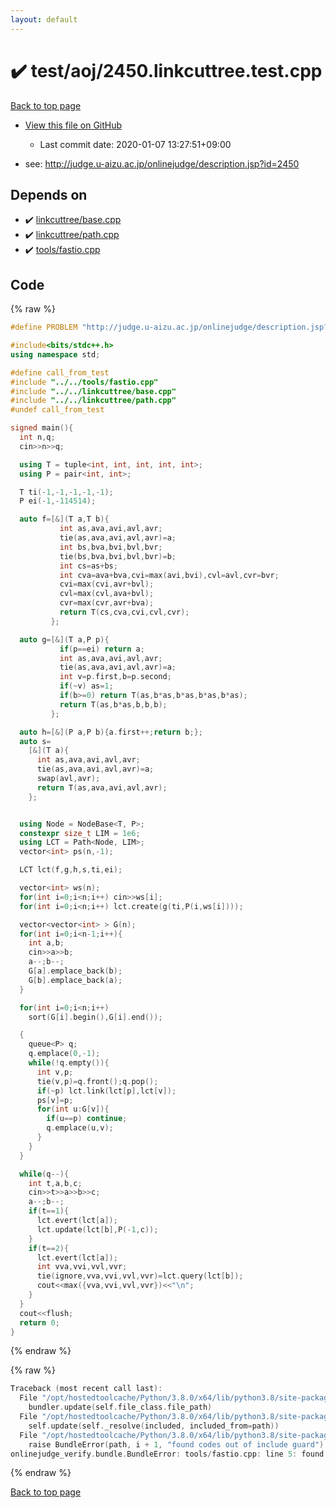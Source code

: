 ```yaml
---
layout: default
---
```


<!-- mathjax config similar to math.stackexchange -->
<script type="text/javascript" async
  src="https://cdnjs.cloudflare.com/ajax/libs/mathjax/2.7.5/MathJax.js?config=TeX-MML-AM_CHTML">
</script>
<script type="text/x-mathjax-config">
  MathJax.Hub.Config({
    TeX: { equationNumbers: { autoNumber: "AMS" }},
    tex2jax: {
      inlineMath: [ ['$','$'] ],
      processEscapes: true
    },
    "HTML-CSS": { matchFontHeight: false },
    displayAlign: "left",
    displayIndent: "2em"
  });
</script>

<script type="text/javascript" src="https://cdnjs.cloudflare.com/ajax/libs/jquery/3.4.1/jquery.min.js"></script>
<script src="https://cdn.jsdelivr.net/npm/jquery-balloon-js@1.1.2/jquery.balloon.min.js" integrity="sha256-ZEYs9VrgAeNuPvs15E39OsyOJaIkXEEt10fzxJ20+2I=" crossorigin="anonymous"></script>
<script type="text/javascript" src="../../../assets/js/copy-button.js"></script>
<link rel="stylesheet" href="../../../assets/css/copy-button.css" />


# :heavy_check_mark: test/aoj/2450.linkcuttree.test.cpp

<a href="../../../index.html">Back to top page</a>

* <a href="{{ site.github.repository_url }}/blob/master/test/aoj/2450.linkcuttree.test.cpp">View this file on GitHub</a>
    - Last commit date: 2020-01-07 13:27:51+09:00


* see: <a href="http://judge.u-aizu.ac.jp/onlinejudge/description.jsp?id=2450">http://judge.u-aizu.ac.jp/onlinejudge/description.jsp?id=2450</a>


## Depends on

* :heavy_check_mark: <a href="../../../library/linkcuttree/base.cpp.html">linkcuttree/base.cpp</a>
* :heavy_check_mark: <a href="../../../library/linkcuttree/path.cpp.html">linkcuttree/path.cpp</a>
* :heavy_check_mark: <a href="../../../library/tools/fastio.cpp.html">tools/fastio.cpp</a>


## Code

<a id="unbundled"></a>
{% raw %}
```cpp
#define PROBLEM "http://judge.u-aizu.ac.jp/onlinejudge/description.jsp?id=2450"

#include<bits/stdc++.h>
using namespace std;

#define call_from_test
#include "../../tools/fastio.cpp"
#include "../../linkcuttree/base.cpp"
#include "../../linkcuttree/path.cpp"
#undef call_from_test

signed main(){
  int n,q;
  cin>>n>>q;

  using T = tuple<int, int, int, int, int>;
  using P = pair<int, int>;

  T ti(-1,-1,-1,-1,-1);
  P ei(-1,-114514);

  auto f=[&](T a,T b){
           int as,ava,avi,avl,avr;
           tie(as,ava,avi,avl,avr)=a;
           int bs,bva,bvi,bvl,bvr;
           tie(bs,bva,bvi,bvl,bvr)=b;
           int cs=as+bs;
           int cva=ava+bva,cvi=max(avi,bvi),cvl=avl,cvr=bvr;
           cvi=max(cvi,avr+bvl);
           cvl=max(cvl,ava+bvl);
           cvr=max(cvr,avr+bva);
           return T(cs,cva,cvi,cvl,cvr);
         };

  auto g=[&](T a,P p){
           if(p==ei) return a;
           int as,ava,avi,avl,avr;
           tie(as,ava,avi,avl,avr)=a;
           int v=p.first,b=p.second;
           if(~v) as=1;
           if(b>=0) return T(as,b*as,b*as,b*as,b*as);
           return T(as,b*as,b,b,b);
         };

  auto h=[&](P a,P b){a.first++;return b;};
  auto s=
    [&](T a){
      int as,ava,avi,avl,avr;
      tie(as,ava,avi,avl,avr)=a;
      swap(avl,avr);
      return T(as,ava,avi,avl,avr);
    };


  using Node = NodeBase<T, P>;
  constexpr size_t LIM = 1e6;
  using LCT = Path<Node, LIM>;
  vector<int> ps(n,-1);

  LCT lct(f,g,h,s,ti,ei);

  vector<int> ws(n);
  for(int i=0;i<n;i++) cin>>ws[i];
  for(int i=0;i<n;i++) lct.create(g(ti,P(i,ws[i])));

  vector<vector<int> > G(n);
  for(int i=0;i<n-1;i++){
    int a,b;
    cin>>a>>b;
    a--;b--;
    G[a].emplace_back(b);
    G[b].emplace_back(a);
  }

  for(int i=0;i<n;i++)
    sort(G[i].begin(),G[i].end());

  {
    queue<P> q;
    q.emplace(0,-1);
    while(!q.empty()){
      int v,p;
      tie(v,p)=q.front();q.pop();
      if(~p) lct.link(lct[p],lct[v]);
      ps[v]=p;
      for(int u:G[v]){
        if(u==p) continue;
        q.emplace(u,v);
      }
    }
  }

  while(q--){
    int t,a,b,c;
    cin>>t>>a>>b>>c;
    a--;b--;
    if(t==1){
      lct.evert(lct[a]);
      lct.update(lct[b],P(-1,c));
    }
    if(t==2){
      lct.evert(lct[a]);
      int vva,vvi,vvl,vvr;
      tie(ignore,vva,vvi,vvl,vvr)=lct.query(lct[b]);
      cout<<max({vva,vvi,vvl,vvr})<<"\n";
    }
  }
  cout<<flush;
  return 0;
}

```
{% endraw %}

<a id="bundled"></a>
{% raw %}
```cpp
Traceback (most recent call last):
  File "/opt/hostedtoolcache/Python/3.8.0/x64/lib/python3.8/site-packages/onlinejudge_verify/docs.py", line 340, in write_contents
    bundler.update(self.file_class.file_path)
  File "/opt/hostedtoolcache/Python/3.8.0/x64/lib/python3.8/site-packages/onlinejudge_verify/bundle.py", line 154, in update
    self.update(self._resolve(included, included_from=path))
  File "/opt/hostedtoolcache/Python/3.8.0/x64/lib/python3.8/site-packages/onlinejudge_verify/bundle.py", line 123, in update
    raise BundleError(path, i + 1, "found codes out of include guard")
onlinejudge_verify.bundle.BundleError: tools/fastio.cpp: line 5: found codes out of include guard

```
{% endraw %}

<a href="../../../index.html">Back to top page</a>

